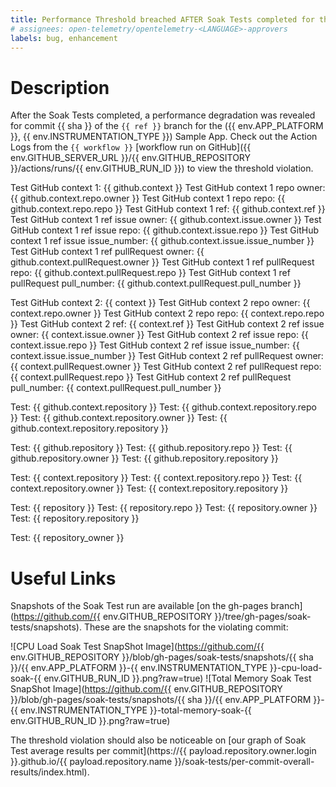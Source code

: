 ```yaml
---
title: Performance Threshold breached AFTER Soak Tests completed for the ({{ env.APP_PLATFORM }}, {{ env.INSTRUMENTATION_TYPE }}) Sample App
# assignees: open-telemetry/opentelemetry-<LANGUAGE>-approvers
labels: bug, enhancement
---
```

# Description

After the Soak Tests completed, a performance degradation was revealed for commit {{ sha }} of the `{{ ref }}` branch for the ({{ env.APP_PLATFORM }}, {{ env.INSTRUMENTATION_TYPE }}) Sample App. Check out the Action Logs from the `{{ workflow }}` [workflow run on GitHub]({{ env.GITHUB_SERVER_URL }}/{{ env.GITHUB_REPOSITORY }}/actions/runs/{{ env.GITHUB_RUN_ID }}) to view the threshold violation.

Test GitHub context 1: {{ github.context }}
Test GitHub context 1 repo owner: {{ github.context.repo.owner }}
Test GitHub context 1 repo repo: {{ github.context.repo.repo }}
Test GitHub context 1 ref: {{ github.context.ref }}
Test GitHub context 1 ref issue owner: {{ github.context.issue.owner }}
Test GitHub context 1 ref issue repo: {{ github.context.issue.repo }}
Test GitHub context 1 ref issue issue_number: {{ github.context.issue.issue_number }}
Test GitHub context 1 ref pullRequest owner: {{ github.context.pullRequest.owner }}
Test GitHub context 1 ref pullRequest repo: {{ github.context.pullRequest.repo }}
Test GitHub context 1 ref pullRequest pull_number: {{ github.context.pullRequest.pull_number }}

Test GitHub context 2: {{ context }}
Test GitHub context 2 repo owner: {{ context.repo.owner }}
Test GitHub context 2 repo repo: {{ context.repo.repo }}
Test GitHub context 2 ref: {{ context.ref }}
Test GitHub context 2 ref issue owner: {{ context.issue.owner }}
Test GitHub context 2 ref issue repo: {{ context.issue.repo }}
Test GitHub context 2 ref issue issue_number: {{ context.issue.issue_number }}
Test GitHub context 2 ref pullRequest owner: {{ context.pullRequest.owner }}
Test GitHub context 2 ref pullRequest repo: {{ context.pullRequest.repo }}
Test GitHub context 2 ref pullRequest pull_number: {{ context.pullRequest.pull_number }}

Test: {{ github.context.repository }}
Test: {{ github.context.repository.repo }}
Test: {{ github.context.repository.owner }}
Test: {{ github.context.repository.repository }}

Test: {{ github.repository }}
Test: {{ github.repository.repo }}
Test: {{ github.repository.owner }}
Test: {{ github.repository.repository }}

Test: {{ context.repository }}
Test: {{ context.repository.repo }}
Test: {{ context.repository.owner }}
Test: {{ context.repository.repository }}

Test: {{ repository }}
Test: {{ repository.repo }}
Test: {{ repository.owner }}
Test: {{ repository.repository }}

Test: {{ repository_owner }}

# Useful Links

Snapshots of the Soak Test run are available [on the gh-pages branch](https://github.com/{{ env.GITHUB_REPOSITORY }}/tree/gh-pages/soak-tests/snapshots). These are the snapshots for the violating commit:

![CPU Load Soak Test SnapShot Image](https://github.com/{{ env.GITHUB_REPOSITORY }}/blob/gh-pages/soak-tests/snapshots/{{ sha }}/{{ env.APP_PLATFORM }}-{{ env.INSTRUMENTATION_TYPE }}-cpu-load-soak-{{ env.GITHUB_RUN_ID }}.png?raw=true)
![Total Memory Soak Test SnapShot Image](https://github.com/{{ env.GITHUB_REPOSITORY }}/blob/gh-pages/soak-tests/snapshots/{{ sha }}/{{ env.APP_PLATFORM }}-{{ env.INSTRUMENTATION_TYPE }}-total-memory-soak-{{ env.GITHUB_RUN_ID }}.png?raw=true)

<!-- TODO: Either only trigger on `push:` or manually set the "{{ payload }}" values because they don't exit on `schedule:` events. -->

The threshold violation should also be noticeable on [our graph of Soak Test average results per commit](https://{{ payload.repository.owner.login }}.github.io/{{ payload.repository.name }}/soak-tests/per-commit-overall-results/index.html).
